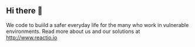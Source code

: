 ## Hi there 👋
We code to buiild a safer everyday life for the many who work in vulnerable environments.
Read more about us and our solutions at http://www.reactio.io
